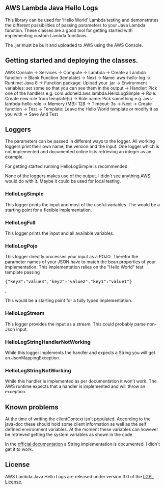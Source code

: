 ## AWS Lambda Java Hello Logs
This library can be used for 'Hello World' Lambda testing and demonstrates the
different possibilities of passing parameters to your Java Lambda function.
These classes are a good tool for getting started with implementing custom
Lambda functions.

The .jar must be built and uploaded to AWS using the AWS Console.

## Getting started and deploying the classes.

AWS Console -> Services -> Compute -> Lambda -> Create a Lambda function
-> Blank Function (template) -> Next -> Name: aws-hello-log -> Runtime: Java 8
-> Function package: Upload your .jar -> Environment variables: set some so
that you can see them in the output -> Handler: Pick one of the handlers e.g.
com.udoheld.aws.lambda.HelloLogSimple -> Role: Create new role from template(s)
-> Role name: Pick something e.g. aws-lambda-hello-role -> Memory (MB): 128
-> Timeout: 3s -> Next -> Create function -> Test -> Template: Leave the Hello
World template or modify it as you with -> Save And Test

## Loggers
The parameters can be passed in different ways to the logger. All working
loggers print their own name, the version and the input.
One logger which is not implemented and documented online lists retrieving an
integer as an example.

For getting started running HelloLogSimple is recommended.

None of the loggers makes use of the output. I didn't see anything AWS would
do with it. Maybe it could be used for local testing.

### HelloLogSimple
This logger prints the input and most of the useful variables. The would be a
starting point for a flexible implementation.

### HelloLogFull
This logger prints the input and all available variables.

### HelloLogPojo
This logger directly processes your input as a POJO. Therefor the parameter
names of your JSON have to match the bean properties of your implementation.
This implementation relies on the "Hello World" test template passing
<pre>{"key3":"value3","key2"="value2","key1":"value1"}</pre>.
This would be a starting point for a fully typed implementation.

### HelloLogStream
This logger provides the input as a stream. This could probably parse non-Json
input.

### HelloLogStringHandlerNotWorking
While this logger implements the handler and expects a String you will get an
JsonMappingException.

### HelloLogStringNotWorking
While this handler is implemented as per documentation it won't work. The AWS
runtime expects that a handler is implemented and will throw an exception.

## Known problems
At the time of writing the clientContext isn't populated. According to the
java-doc these should hold some client information as well as the self defined
environment variables. At the moment these variables can however be retrieved
getting the system variables as shown in the code.

In the [official documentation](
http://docs.aws.amazon.com/lambda/latest/dg/java-programming-model-req-resp.html)
a String implementation is documented. I didn't get it to work.



## License
AWS Lambda Java Hello Logs are released under version 3.0 of the
[LGPL License](https://www.gnu.org/licenses/lgpl-3.0.en.html).